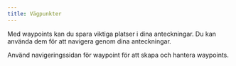 ```yaml
---
title: Vägpunkter
---
```


Med waypoints kan du spara viktiga platser i dina anteckningar. Du kan använda dem för att navigera genom dina anteckningar.

Använd navigeringssidan för waypoint för att skapa och hantera waypoints.

